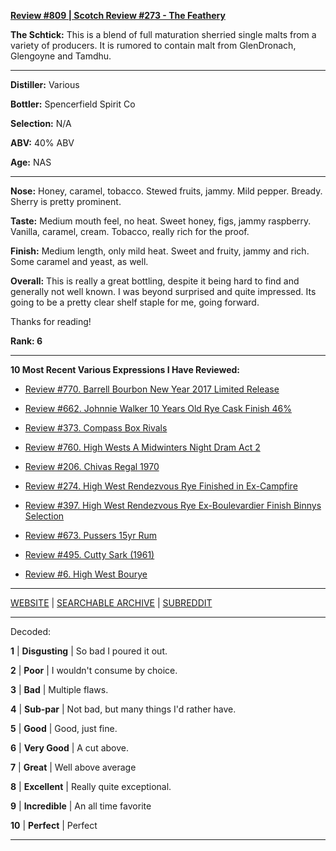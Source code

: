 
[**Review #809 | Scotch Review #273 - The Feathery**]( https://t8ke.review/review-809-the-feathery/)

**The Schtick:** This is a blend of full maturation sherried single malts from a variety of producers. It is rumored to contain malt from GlenDronach, Glengoyne and Tamdhu. 

-----

**Distiller:** Various

**Bottler:** Spencerfield Spirit Co

**Selection:** N/A

**ABV:**  40% ABV

**Age:** NAS 

-----

**Nose:**  Honey, caramel, tobacco. Stewed fruits, jammy. Mild pepper. Bready. Sherry is pretty prominent.   

**Taste:** Medium mouth feel, no heat. Sweet honey, figs, jammy raspberry. Vanilla, caramel, cream. Tobacco, really rich for the proof. 

**Finish:** Medium length, only mild heat. Sweet and fruity, jammy and rich. Some caramel and yeast, as well. 

**Overall:** This is really a great bottling, despite it being hard to find and generally not well known. I was beyond surprised and quite impressed. Its going to be a pretty clear shelf staple for me, going forward. 

Thanks for reading!

**Rank: 6**

----- 

**10 Most Recent Various Expressions I Have Reviewed:** 

- [Review #770. Barrell Bourbon New Year 2017 Limited Release]( https://t8ke.review/review-770-barrell-bourbon-new-year-limited-edition-2017/) 

- [Review #662. Johnnie Walker 10 Years Old Rye Cask Finish 46%]( https://t8ke.review/review-662-johnnie-walker-select-cask-10-years-old-rye-cask-finish/) 

- [Review #373. Compass Box Rivals]( https://t8ke.review/review-373-compass-box-rivals/) 

- [Review #760. High Wests A Midwinters Night Dram Act 2]( https://t8ke.review/review-760-high-wests-a-midwinters-night-dram-act-2/) 

- [Review #206. Chivas Regal 1970]( https://t8ke.review/review-206-chivas-regal-12yr-1970/) 

- [Review #274. High West Rendezvous Rye Finished in Ex-Campfire]( https://t8ke.review/review-274-high-west-rendezvous-rye-ex-campfire/) 

- [Review #397. High West Rendezvous Rye Ex-Boulevardier Finish Binnys Selection]( https://t8ke.review/review-397-high-west-rendezvous-ex-boulevardier/) 

- [Review #673. Pussers 15yr Rum]( https://t8ke.review/review-673-pussers-15yr-rum/) 

- [Review #495. Cutty Sark (1961)]( https://t8ke.review/review-495-cutty-sark-1961/) 

- [Review #6. High West Bourye]( https://t8ke.review/review-6-high-west-bourye-2015/) 

-----

[WEBSITE](https://t8ke.review) | [SEARCHABLE ARCHIVE](https://t8ke.review/review-archive/) | [SUBREDDIT](https://reddit.com/r/t8kereviews)

-----

Decoded:

**1** | **Disgusting** | So bad I poured it out.

**2** | **Poor** | I wouldn't consume by choice.

**3** | **Bad** | Multiple flaws.

**4** | **Sub-par** | Not bad, but many things I'd rather have.

**5** | **Good** | Good, just fine.

**6** | **Very Good** | A cut above.

**7** | **Great** | Well above average

**8** | **Excellent** | Really quite exceptional.

**9** | **Incredible** | An all time favorite

**10** | **Perfect** | Perfect

----

